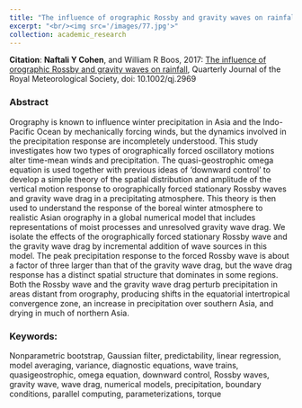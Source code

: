 ```yaml
---
title: "The influence of orographic Rossby and gravity waves on rainfall"
excerpt: "<br/><img src='/images/77.jpg'>"
collection: academic_research
---
```


**Citation**: **Naftali Y Cohen**, and William R Boos, 2017: [The influence of orographic Rossby and gravity waves on rainfall](https://rmets.onlinelibrary.wiley.com/doi/abs/10.1002/qj.2969), Quarterly Journal of the Royal Meteorological Society, doi: 10.1002/qj.2969

### Abstract

Orography is known to influence winter precipitation in Asia and the Indo-Pacific Ocean by mechanically forcing winds, but the dynamics involved in the precipitation response are incompletely understood. This study investigates how two types of orographically forced oscillatory motions alter time-mean winds and precipitation. The quasi-geostrophic omega equation is used together with previous ideas of ‘downward control’ to develop a simple theory of the spatial distribution and amplitude of the vertical motion response to orographically forced stationary Rossby waves and gravity wave drag in a precipitating atmosphere. This theory is then used to understand the response of the boreal winter atmosphere to realistic Asian orography in a global numerical model that includes representations of moist processes and unresolved gravity wave drag. We isolate the effects of the orographically forced stationary Rossby wave and the gravity wave drag by incremental addition of wave sources in this model. The peak precipitation response to the forced Rossby wave is about a factor of three larger than that of the gravity wave drag, but the wave drag response has a distinct spatial structure that dominates in some regions. Both the Rossby wave and the gravity wave drag perturb precipitation in areas distant from orography, producing shifts in the equatorial intertropical convergence zone, an increase in precipitation over southern Asia, and drying in much of northern Asia.


### Keywords:

Nonparametric bootstrap, Gaussian filter, predictability, linear regression, model averaging, variance, diagnostic equations, wave trains, quasigeostrophic, omega equation, downward control, Rossby waves, gravity wave, wave drag,  numerical models, precipitation, boundary conditions, parallel computing, parameterizations, torque
